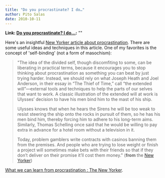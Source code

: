 ```yaml
---
title: "Do you procrastinate? I do…"
author: Pito Salas
date: 2010-10-11
---
```


**Link: [Do you procrastinate? I do…](None):** ""

Here's an insightful [New Yorker article about
procrastination](<http://www.newyorker.com/arts/critics/books/2010/10/11/101011crbo_books_surowiecki?currentPage=all>).
There are some useful ideas and techniques in this article. One of my
favorites is the concept of 'self-binding' (not a form of masochism):

> "The idea of the divided self, though discomfiting to some, can be
> liberating in practical terms, because it encourages you to stop thinking
> about procrastination as something you can beat by just trying harder.
> Instead, we should rely on what Joseph Heath and Joel Anderson, in their
> essay in “The Thief of Time,” call “the extended will”—external tools and
> techniques to help the parts of our selves that want to work. A classic
> illustration of the extended will at work is Ulysses’ decision to have his
> men bind him to the mast of his ship.
>
> Ulysses knows that when he hears the Sirens he will be too weak to resist
> steering the ship onto the rocks in pursuit of them, so he has his men bind
> him, thereby forcing him to adhere to his long-term aims. Similarly, Thomas
> Schelling once said that he would be willing to pay extra in advance for a
> hotel room without a television in it.
>
> Today, problem gamblers write contracts with casinos banning them from the
> premises. And people who are trying to lose weight or finish a project will
> sometimes make bets with their friends so that if they don’t deliver on
> their promise it’ll cost them money." (**from** the [New
> Yorker](<http://www.newyorker.com/arts/critics/books/2010/10/11/101011crbo_books_surowiecki?currentPage=all#ixzz123hefY84>))

[What we can learn from procrastination : The New
Yorker](<http://www.newyorker.com/arts/critics/books/2010/10/11/101011crbo_books_surowiecki?currentPage=all>).


